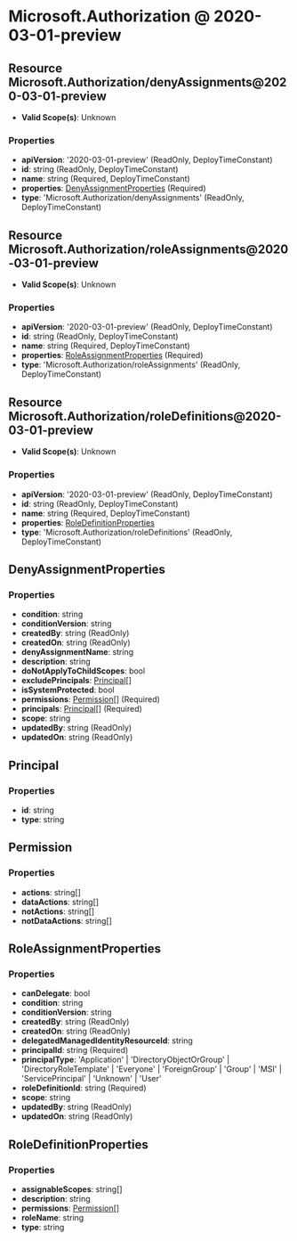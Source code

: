 # Microsoft.Authorization @ 2020-03-01-preview

## Resource Microsoft.Authorization/denyAssignments@2020-03-01-preview
* **Valid Scope(s)**: Unknown
### Properties
* **apiVersion**: '2020-03-01-preview' (ReadOnly, DeployTimeConstant)
* **id**: string (ReadOnly, DeployTimeConstant)
* **name**: string (Required, DeployTimeConstant)
* **properties**: [DenyAssignmentProperties](#denyassignmentproperties) (Required)
* **type**: 'Microsoft.Authorization/denyAssignments' (ReadOnly, DeployTimeConstant)

## Resource Microsoft.Authorization/roleAssignments@2020-03-01-preview
* **Valid Scope(s)**: Unknown
### Properties
* **apiVersion**: '2020-03-01-preview' (ReadOnly, DeployTimeConstant)
* **id**: string (ReadOnly, DeployTimeConstant)
* **name**: string (Required, DeployTimeConstant)
* **properties**: [RoleAssignmentProperties](#roleassignmentproperties) (Required)
* **type**: 'Microsoft.Authorization/roleAssignments' (ReadOnly, DeployTimeConstant)

## Resource Microsoft.Authorization/roleDefinitions@2020-03-01-preview
* **Valid Scope(s)**: Unknown
### Properties
* **apiVersion**: '2020-03-01-preview' (ReadOnly, DeployTimeConstant)
* **id**: string (ReadOnly, DeployTimeConstant)
* **name**: string (Required, DeployTimeConstant)
* **properties**: [RoleDefinitionProperties](#roledefinitionproperties)
* **type**: 'Microsoft.Authorization/roleDefinitions' (ReadOnly, DeployTimeConstant)

## DenyAssignmentProperties
### Properties
* **condition**: string
* **conditionVersion**: string
* **createdBy**: string (ReadOnly)
* **createdOn**: string (ReadOnly)
* **denyAssignmentName**: string
* **description**: string
* **doNotApplyToChildScopes**: bool
* **excludePrincipals**: [Principal](#principal)[]
* **isSystemProtected**: bool
* **permissions**: [Permission](#permission)[] (Required)
* **principals**: [Principal](#principal)[] (Required)
* **scope**: string
* **updatedBy**: string (ReadOnly)
* **updatedOn**: string (ReadOnly)

## Principal
### Properties
* **id**: string
* **type**: string

## Permission
### Properties
* **actions**: string[]
* **dataActions**: string[]
* **notActions**: string[]
* **notDataActions**: string[]

## RoleAssignmentProperties
### Properties
* **canDelegate**: bool
* **condition**: string
* **conditionVersion**: string
* **createdBy**: string (ReadOnly)
* **createdOn**: string (ReadOnly)
* **delegatedManagedIdentityResourceId**: string
* **principalId**: string (Required)
* **principalType**: 'Application' | 'DirectoryObjectOrGroup' | 'DirectoryRoleTemplate' | 'Everyone' | 'ForeignGroup' | 'Group' | 'MSI' | 'ServicePrincipal' | 'Unknown' | 'User'
* **roleDefinitionId**: string (Required)
* **scope**: string
* **updatedBy**: string (ReadOnly)
* **updatedOn**: string (ReadOnly)

## RoleDefinitionProperties
### Properties
* **assignableScopes**: string[]
* **description**: string
* **permissions**: [Permission](#permission)[]
* **roleName**: string
* **type**: string

